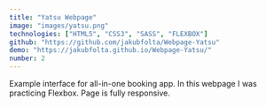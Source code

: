 ```yaml
---
title: "Yatsu Webpage"
image: "images/yatsu.png"
technologies: ["HTML5", "CSS3", "SASS", "FLEXBOX"]
github: "https://github.com/jakubfolta/Webpage-Yatsu"
demo: "https://jakubfolta.github.io/Webpage-Yatsu/"
number: 2
---
```

Example interface for all-in-one booking app. In this webpage I was practicing Flexbox. Page is fully responsive.